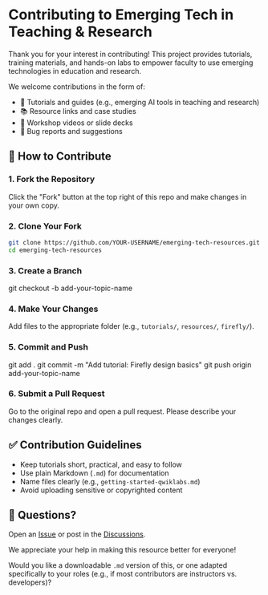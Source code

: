 # Contributing to Emerging Tech in Teaching & Research

Thank you for your interest in contributing! This project provides tutorials, training materials, and hands-on labs to empower faculty to use emerging technologies in education and research.

We welcome contributions in the form of:
- 📝 Tutorials and guides (e.g., emerging AI tools in teaching and research)
- 📚 Resource links and case studies
- 🎥 Workshop videos or slide decks
- 🐛 Bug reports and suggestions

## 🧩 How to Contribute

### 1. Fork the Repository
Click the "Fork" button at the top right of this repo and make changes in your own copy.

### 2. Clone Your Fork
```bash
git clone https://github.com/YOUR-USERNAME/emerging-tech-resources.git
cd emerging-tech-resources
````

### 3. Create a Branch
git checkout -b add-your-topic-name

### 4. Make Your Changes
Add files to the appropriate folder (e.g., `tutorials/`, `resources/`, `firefly/`).

### 5. Commit and Push
git add .
git commit -m "Add tutorial: Firefly design basics"
git push origin add-your-topic-name

### 6. Submit a Pull Request

Go to the original repo and open a pull request. Please describe your changes clearly.

## ✅ Contribution Guidelines

* Keep tutorials short, practical, and easy to follow
* Use plain Markdown (`.md`) for documentation
* Name files clearly (e.g., `getting-started-qwiklabs.md`)
* Avoid uploading sensitive or copyrighted content


## 📩 Questions?

Open an [Issue](https://github.com/Emerging-Tech-in-Teching-Research/emerging-tech-resources/issues) or post in the [Discussions](https://github.com/Emerging-Tech-in-Teching-Research/emerging-tech-resources/discussions).

We appreciate your help in making this resource better for everyone!


Would you like a downloadable `.md` version of this, or one adapted specifically to your roles (e.g., if most contributors are instructors vs. developers)?
```
